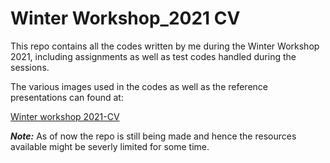 # Winter Workshop_2021 CV

This repo contains all the codes written by me during the
Winter Workshop 2021, including assignments as well as test codes handled
during the sessions.

The various images used in the codes as well as the reference presentations can found at:

[Winter workshop 2021-CV](https://https://drive.google.com/drive/folders/1DlxF30i3By82wtvgWr2DKehTH01HRrtC?usp=sharing)

**_Note:_** As of now the repo is still being made and hence the resources available might be severly limited for some time.
